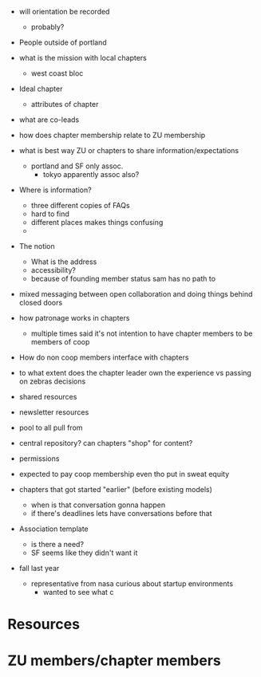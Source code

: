 - will orientation be recorded
	- probably?
- People outside of portland
- what is the mission with local chapters
	- west coast bloc
- Ideal chapter
	- attributes of chapter
- what are co-leads
- how does chapter membership relate to ZU membership
- what is best way ZU or chapters to share information/expectations
	- portland and SF only assoc.
		- tokyo apparently assoc also?

- Where is information?
	- three different copies of FAQs
	- hard to find
	- different places makes things confusing
	- 
- The notion
	- What is the address
	- accessibility?
	- because of founding member status sam has no path to 
- mixed messaging between open collaboration and doing things behind closed doors
- how patronage works in chapters
	- multiple times said it's not intention to have chapter members to be members of coop

- How do non coop members interface with chapters
- to what extent does the chapter leader own the experience vs passing on zebras decisions
- shared resources
- newsletter resources
- pool to all pull from
- central repository? can chapters "shop" for content?
- permissions
- expected to pay coop membership even tho put in sweat equity
- chapters that got started "earlier" (before existing models)
	- when is that conversation gonna happen
	- if there's deadlines lets have conversations before that
- Association template
	- is there a need?
	- SF seems like they didn't want it
- fall last year
	- representative from nasa curious about startup environments
		- wanted to see what c

# Resources
# ZU members/chapter members
